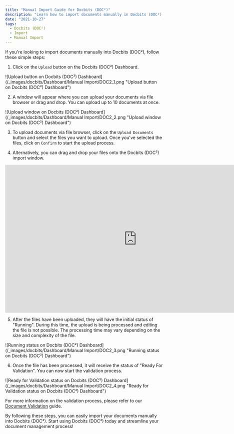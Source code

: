 ```yaml
---
title: "Manual Import Guide for Docbits (DOC²)"
description: "Learn how to import documents manually in Docbits (DOC²) with this step-by-step guide. From uploading documents to the processing status and validation, everything is covered."
date: "2021-10-27"
tags:
  - Docbits (DOC²)
  - Import
  - Manual Import
---
```


If you're looking to import documents manually into Docbits (DOC²), follow these simple steps:

1. Click on the `Upload` button on the Docbits (DOC²) Dashboard.

![Upload button on Docbits (DOC²) Dashboard](/_images/docbits/Dashboard/Manual Import/DOC2_1.png "Upload button on Docbits (DOC²) Dashboard")

2. A window will appear where you can upload your documents via file browser or drag and drop. You can upload up to 10 documents at once.

![Upload window on Docbits (DOC²) Dashboard](/_images/docbits/Dashboard/Manual Import/DOC2_2.png "Upload window on Docbits (DOC²) Dashboard")

3. To upload documents via file browser, click on the `Upload Documents` button and select the files you want to upload. Once you've selected the files, click on `Confirm` to start the upload process.

4. Alternatively, you can drag and drop your files onto the Docbits (DOC²) import window.

<div class='video-container'>
<iframe width='840' height='472.5' src='https://www.youtube-nocookie.com/embed/Wwg86UY8JbE' frameborder='0' allow='accelerometer; autoplay; clipboard-write; encrypted-media; gyroscope; picture-in-picture' allowfullscreen></iframe>
</div>

5. After the files have been uploaded, they will have the initial status of "Running". During this time, the upload is being processed and editing the file is not possible. The processing time may vary depending on the size and complexity of the file.

![Running status on Docbits (DOC²) Dashboard](/_images/docbits/Dashboard/Manual Import/DOC2_3.png "Running status on Docbits (DOC²) Dashboard")

6. Once the file has been processed, it will receive the status of "Ready For Validation". You can now start the validation process.

![Ready for Validation status on Docbits (DOC²) Dashboard](/_images/docbits/Dashboard/Manual Import/DOC2_4.png "Ready for Validation status on Docbits (DOC²) Dashboard")

For more information on the validation process, please refer to our [Document Validation](/docbits/document-validation/) guide.

By following these steps, you can easily import your documents manually into Docbits (DOC²). Start using Docbits (DOC²) today and streamline your document management process!
